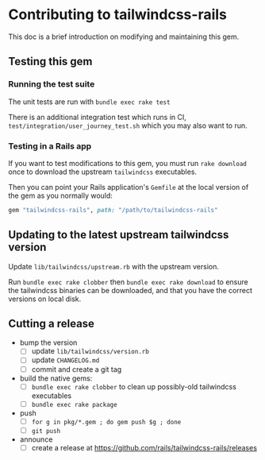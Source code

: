 # Contributing to tailwindcss-rails

This doc is a brief introduction on modifying and maintaining this gem.


## Testing this gem

### Running the test suite

The unit tests are run with `bundle exec rake test`

There is an additional integration test which runs in CI, `test/integration/user_journey_test.sh` which you may also want to run.


### Testing in a Rails app

If you want to test modifications to this gem, you must run `rake download` once to download the upstream `tailwindcss` executables.

Then you can point your Rails application's `Gemfile` at the local version of the gem as you normally would:

``` ruby
gem "tailwindcss-rails", path: "/path/to/tailwindcss-rails"
```


## Updating to the latest upstream tailwindcss version

Update `lib/tailwindcss/upstream.rb` with the upstream version.

Run `bundle exec rake clobber` then `bundle exec rake download` to ensure the tailwindcss binaries can be downloaded, and that you have the correct versions on local disk.

## Cutting a release

- bump the version
  - [ ] update `lib/tailwindcss/version.rb`
  - [ ] update `CHANGELOG.md`
  - [ ] commit and create a git tag
- build the native gems:
  - [ ] `bundle exec rake clobber` to clean up possibly-old tailwindcss executables
  - [ ] `bundle exec rake package`
- push
  - [ ] `for g in pkg/*.gem ; do gem push $g ; done`
  - [ ] `git push`
- announce
  - [ ] create a release at https://github.com/rails/tailwindcss-rails/releases
